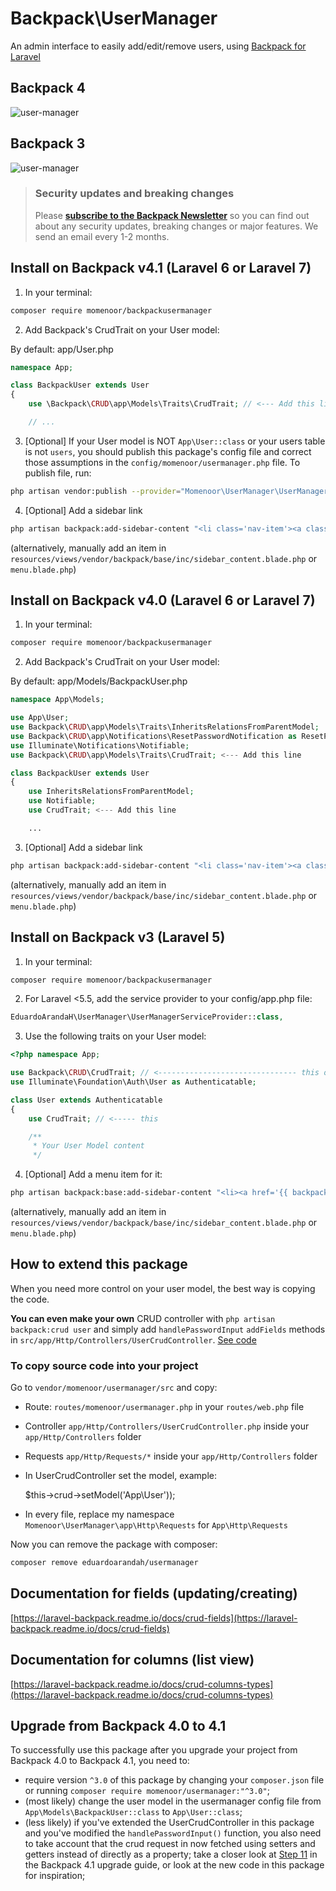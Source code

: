 # Backpack\UserManager

An admin interface to easily add/edit/remove users, using [Backpack for Laravel](https://backpackforlaravel.com)

## Backpack 4
![user-manager](https://user-images.githubusercontent.com/1032474/70066883-1b288580-15f6-11ea-837d-bdf4eae8d94a.gif)

## Backpack 3
![user-manager](https://user-images.githubusercontent.com/4065733/40717133-e8b5701e-63d0-11e8-9f1d-540500161f64.png)

> ### Security updates and breaking changes
> Please **[subscribe to the Backpack Newsletter](http://backpackforlaravel.com/newsletter)** so you can find out about any security updates, breaking changes or major features. We send an email every 1-2 months.

## Install on Backpack v4.1 (Laravel 6 or Laravel 7)

1) In your terminal:

```bash
composer require momenoor/backpackusermanager
```

2) Add Backpack's CrudTrait on your User model:

By default: app/User.php

```php
namespace App;

class BackpackUser extends User
{
    use \Backpack\CRUD\app\Models\Traits\CrudTrait; // <--- Add this line

    // ...
```

3) [Optional] If your User model is NOT `App\User::class` or your users table is not `users`, you should publish this package's config file and correct those assumptions in the `config/momenoor/usermanager.php` file. To publish file, run:

```bash
php artisan vendor:publish --provider="Momenoor\UserManager\UserManagerServiceProvider" --tag='config'
```

4) [Optional] Add a sidebar link
```bash
php artisan backpack:add-sidebar-content "<li class='nav-item'><a class='nav-link' href='{{ backpack_url('user') }}'><i class='nav-icon la la-user'></i> <span>Users</span></a></li>"
```
(alternatively, manually add an item in ```resources/views/vendor/backpack/base/inc/sidebar_content.blade.php``` or ```menu.blade.php```)


## Install on Backpack v4.0 (Laravel 6 or Laravel 7)

1) In your terminal:

```bash
composer require momenoor/backpackusermanager
```

2) Add Backpack's CrudTrait on your User model:

By default: app/Models/BackpackUser.php

```php
namespace App\Models;

use App\User;
use Backpack\CRUD\app\Models\Traits\InheritsRelationsFromParentModel;
use Backpack\CRUD\app\Notifications\ResetPasswordNotification as ResetPasswordNotification;
use Illuminate\Notifications\Notifiable;
use Backpack\CRUD\app\Models\Traits\CrudTrait; <--- Add this line

class BackpackUser extends User
{
    use InheritsRelationsFromParentModel;
    use Notifiable;
    use CrudTrait; <--- Add this line

    ...
```

3) [Optional] Add a sidebar link

```bash
php artisan backpack:add-sidebar-content "<li class='nav-item'><a class='nav-link' href='{{ backpack_url('user') }}'><i class='nav-icon fa fa-user'></i> <span>Users</span></a></li>"
```
(alternatively, manually add an item in ```resources/views/vendor/backpack/base/inc/sidebar_content.blade.php``` or ```menu.blade.php```)


## Install on Backpack v3 (Laravel 5)

1) In your terminal:

```bash
composer require momenoor/backpackusermanager
```

2) For Laravel <5.5, add the service provider to your config/app.php file:
```php
EduardoArandaH\UserManager\UserManagerServiceProvider::class,
```

3) Use the following traits on your User model:
```php
<?php namespace App;

use Backpack\CRUD\CrudTrait; // <------------------------------- this one
use Illuminate\Foundation\Auth\User as Authenticatable;

class User extends Authenticatable
{
    use CrudTrait; // <----- this

    /**
     * Your User Model content
     */
```

4) [Optional] Add a menu item for it:

```bash
php artisan backpack:base:add-sidebar-content "<li><a href='{{ backpack_url('user') }}'><i class='fa fa-user'></i> <span>Users</span></a></li>"
```
(alternatively, manually add an item in ```resources/views/vendor/backpack/base/inc/sidebar_content.blade.php``` or ```menu.blade.php```)

## How to extend this package

When you need more control on your user model, the best way is copying the code.

**You can even make your own** CRUD controller with `php artisan backpack:crud user` and simply add `handlePasswordInput` `addFields` methods in `src/app/Http/Controllers/UserCrudController`. [See code](https://github.com/Momenoor/UserManager/blob/master/src/app/Http/Controllers/UserCrudController.php)

### To copy source code into your project

Go to `vendor/momenoor/usermanager/src` and copy: 

- Route: `routes/momenoor/usermanager.php` in your `routes/web.php` file
- Controller `app/Http/Controllers/UserCrudController.php` inside your `app/Http/Controllers` folder
- Requests `app/Http/Requests/*` inside your `app/Http/Controllers` folder
- In UserCrudController set the model, example:

	$this->crud->setModel('App\User'));

- In every file, replace my namespace `Momenoor\UserManager\app\Http\Requests` for `App\Http\Requests`

Now you can remove the package with composer: 

``` bash
composer remove eduardoarandah/usermanager
```


## Documentation for fields (updating/creating)

[https://laravel-backpack.readme.io/docs/crud-fields](https://laravel-backpack.readme.io/docs/crud-fields)

## Documentation for columns (list view)

[https://laravel-backpack.readme.io/docs/crud-columns-types](https://laravel-backpack.readme.io/docs/crud-columns-types)


## Upgrade from Backpack 4.0 to 4.1

To successfully use this package after you upgrade your project from Backpack 4.0 to Backpack 4.1, you need to:
- require version ```^3.0``` of this package by changing your ```composer.json``` file or running ```composer require momenoor/usermanager:"^3.0"```;
- (most likely) change the user model in the usermanager config file from ```App\Models\BackpackUser::class``` to ```App\User::class```;
- (less likely) if you've extended the UserCrudController in this package and you've modified the ```handlePasswordInput()``` function, you also need to take account that the crud request in now fetched using setters and getters instead of directly as a property; take a closer look at [Step 11](https://backpackforlaravel.com/docs/4.1/upgrade-guide#step-11) in the Backpack 4.1 upgrade guide, or look at the new code in this package for inspiration;
